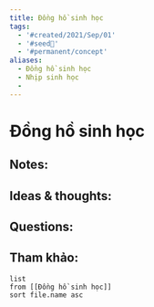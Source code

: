 ```yaml
---
title: Đồng hồ sinh học
tags:
  - '#created/2021/Sep/01'
  - '#seed🥜'
  - '#permanent/concept'
aliases:
  - Đồng hồ sinh học
  - Nhịp sinh học
  - 
---
```

# Đồng hồ sinh học

## Notes:


## Ideas & thoughts:

## Questions:


## Tham khảo:
```dataview
list
from [[Đồng hồ sinh học]]
sort file.name asc
```